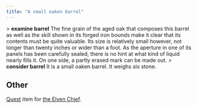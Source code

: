 ```yaml
---
title: "A small oaken barrel"
---
```


\> **examine barrel**
The fine grain of the aged oak that composes this barrel as well as the
skill
shown in its forged iron bounds make it clear that its contents must be
quite
valuable. Its size is relatively small however, not longer than twenty
inches
or wider than a foot. As the aperture in one of its panels has been
carefully
sealed, there is no hint at what kind of liquid nearly fills it. On one
side,
a partly erased mark can be made out.
\> **consider barrel**
It is a small oaken barrel.
It weighs six stone.

## Other

[Quest](Quest "wikilink") item for [the Elven
Chief](Quest#Elven_Chief "wikilink").